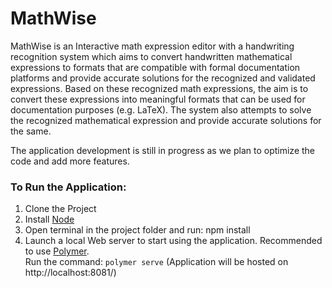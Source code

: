 # MathWise
MathWise is an Interactive math expression editor with a handwriting recognition system which aims to convert handwritten mathematical expressions to formats that are compatible with formal documentation platforms and provide accurate solutions for the recognized and validated expressions. Based on these recognized math expressions, the aim is to convert these expressions into meaningful formats that can be used for documentation purposes (e.g. LaTeX). The system also attempts to solve the recognized mathematical expression and provide accurate solutions for the same.

The application development is still in progress as we plan to optimize the code and add more features.

### To Run the Application:
 1. Clone the Project
 2. Install [Node](https://nodejs.org/en/download/)
 3. Open terminal in the project folder and run: npm install 
 4. Launch a local Web server to start using the application. Recommended to use [Polymer](https://polymer-library.polymer-project.org/3.0/docs/install-3-0). \
    Run the command: ```polymer serve``` (Application will be hosted on http://localhost:8081/)
